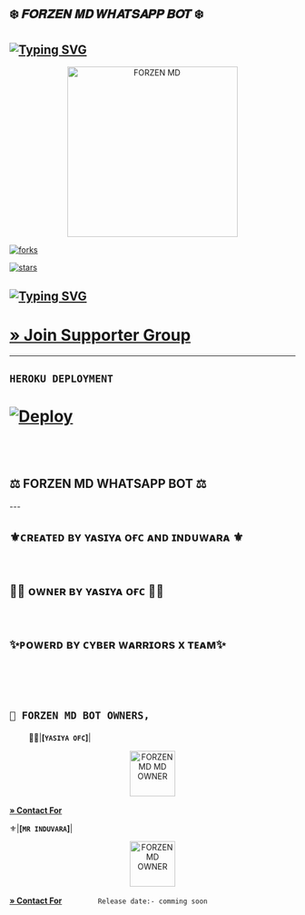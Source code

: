 ## ❄️ 𝑭𝑶𝑹𝒁𝑬𝑵 𝑴𝑫 𝑾𝑯𝑨𝑻𝑺𝑨𝑷𝑷 𝑩𝑶𝑻 ❄️ 

## [![Typing SVG](https://readme-typing-svg.herokuapp.com?font=Rockstar-ExtraBold&color=17202A&lines=🌸+Version+1+.+0+🌸;🌸+Version+1+.+0+🌸)](https://git.io/typing-svg)


 <p align="center">  
 <a href="[https://telegra.ph/file/953048fb3aa3aae12a12a.jpg](https://telegra.ph/file/0b5a7839e8ee21874921e.jpg)">
    <img alt="FORZEN MD" height="300" src="https://telegra.ph/file/0b5a7839e8ee21874921e.jpg">

![forks](https://img.shields.io/github/forks/yasiyaofc/FORZEN-MD?label=Forks&style=social)

![stars](https://img.shields.io/github/stars/yasiyaofc/FORZEN-MD?style=social)


    
## [![Typing SVG](https://readme-typing-svg.herokuapp.com?font=Rockstar-ExtraBold&color=F33A6A&lines=𝐖𝐞𝐥𝐜𝐨𝐦𝐞+𝐓𝐨:+𝑭𝑶𝑹𝒁𝑬𝑵+𝑴𝑫+𝑩𝑶𝑻;ᴏᴡɴᴇʀ+ʙʏ+ʏᴀsɪʏᴀ+ᴏғғɪᴄɪᴀʟ;ℂ𝕣𝕖𝕒𝕥𝕖𝕕+𝕓𝕪:+ʏᴀsɪʏᴀ+ᴀɴᴅ+ɪɴᴅᴜᴡᴀʀᴀ;ᴘᴏᴡᴇʀᴅ+ʙʏ:+ᴄʏʙᴇʀ+ᴡᴀʀʀɪᴏʀs+x+ᴛᴇᴀᴍ)](https://git.io/typing-svg)

# **[» Join Supporter Group](https://chat.whatsapp.com/L2i6oDCjljt4mtBTUvTh7t)**

---

## ```HEROKU DEPLOYMENT```

# [![Deploy](https://www.herokucdn.com/deploy/button.svg)](https://heroku.com/deploy?template=https://github.com/CyberWarriorsX/FORZEN-MD)
ㅤ
ㅤ
---
## ⚖️ FORZEN MD WHATSAPP BOT ⚖️ 

---ㅤㅤ
## ⚜️ᴄʀᴇᴀᴛᴇᴅ ʙʏ ʏᴀsɪʏᴀ ᴏғᴄ ᴀɴᴅ ɪɴᴅᴜᴡᴀʀᴀ ⚜️
ㅤ
## 🤹‍♂️ ᴏᴡɴᴇʀ ʙʏ ʏᴀsɪʏᴀ ᴏғᴄ 🤹‍♂️
ㅤ
## ✨ᴘᴏᴡᴇʀᴅ ʙʏ ᴄʏʙᴇʀ ᴡᴀʀʀɪᴏʀs x ᴛᴇᴀᴍ✨
ㅤ

ㅤㅤㅤ 
## **`💃 FORZEN MD BOT OWNERS,`**
ㅤ
ㅤ
🤹‍♂️|**[`YASIYA OFC`]**|

 <p align="center">  
 <a href="https://telegra.ph/file/df917a1b5f3a35e15f82c.jpg">
    <img alt="FORZEN MD MD OWNER" height="80" src="https://telegra.ph/file/df917a1b5f3a35e15f82c.jpg">

**[» Contact For](https://wa.me/+94760018802)**
ㅤ
 ㅤ
 
⚜️|**[`MR INDUVARA`]**|

 <p align="center">  
 <a href="https://telegra.ph/file/f477e530b93d866c664b1.jpg">
    <img alt="FORZEN MD OWNER" height="80" src="https://telegra.ph/file/f477e530b93d866c664b1.jpg">
 
**[» Contact For](https://wa.me/+94719735716)**
ㅤ
ㅤㅤㅤ
`Release date:- comming soon`
